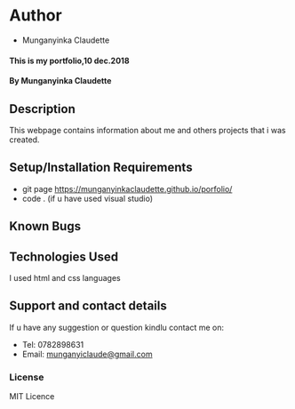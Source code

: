 # Author
* Munganyinka Claudette
#### This is my portfolio,10 dec.2018
#### By **Munganyinka Claudette**
## Description
This webpage contains information about me and others projects that i was created.
## Setup/Installation Requirements
* git page https://munganyinkaclaudette.github.io/porfolio/
* code . (if u have used visual studio)
## Known Bugs

## Technologies Used
I used html and css languages
## Support and contact details
If u have any suggestion or question kindlu contact me on:
* Tel: 0782898631
* Email: munganyiclaude@gmail.com
### License
MIT Licence
  